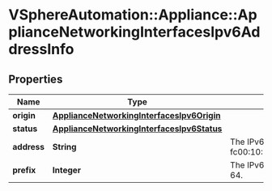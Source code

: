 # VSphereAutomation::Appliance::ApplianceNetworkingInterfacesIpv6AddressInfo

## Properties
Name | Type | Description | Notes
------------ | ------------- | ------------- | -------------
**origin** | [**ApplianceNetworkingInterfacesIpv6Origin**](ApplianceNetworkingInterfacesIpv6Origin.md) |  | [optional] 
**status** | [**ApplianceNetworkingInterfacesIpv6Status**](ApplianceNetworkingInterfacesIpv6Status.md) |  | [optional] 
**address** | **String** | The IPv6 address, for example, fc00:10:20:83:20c:29ff:fe94:bb5a. | [optional] 
**prefix** | **Integer** | The IPv6 CIDR prefix, for example, 64. | [optional] 



